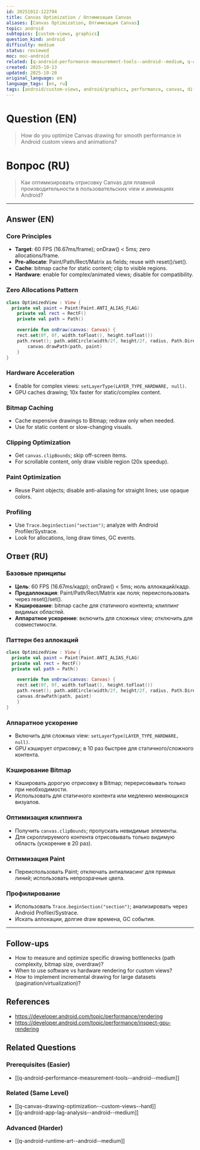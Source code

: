 ```yaml
---
id: 20251012-122794
title: Canvas Optimization / Оптимизация Canvas
aliases: [Canvas Optimization, Оптимизация Canvas]
topic: android
subtopics: [custom-views, graphics]
question_kind: android
difficulty: medium
status: reviewed
moc: moc-android
related: [q-android-performance-measurement-tools--android--medium, q-canvas-drawing-optimization--custom-views--hard, q-android-app-lag-analysis--android--medium]
created: 2025-10-13
updated: 2025-10-20
original_language: en
language_tags: [en, ru]
tags: [android/custom-views, android/graphics, performance, canvas, difficulty/medium]
---
```

# Question (EN)
> How do you optimize Canvas drawing for smooth performance in Android custom views and animations?

# Вопрос (RU)
> Как оптимизировать отрисовку Canvas для плавной производительности в пользовательских view и анимациях Android?

---

## Answer (EN)

### Core Principles
- **Target**: 60 FPS (16.67ms/frame); onDraw() < 5ms; zero allocations/frame.
- **Pre-allocate**: Paint/Path/Rect/Matrix as fields; reuse with reset()/set().
- **Cache**: bitmap cache for static content; clip to visible regions.
- **Hardware**: enable for complex/animated views; disable for compatibility.

### Zero Allocations Pattern
```kotlin
class OptimizedView : View {
  private val paint = Paint(Paint.ANTI_ALIAS_FLAG)
    private val rect = RectF()
    private val path = Path()

    override fun onDraw(canvas: Canvas) {
    rect.set(0f, 0f, width.toFloat(), height.toFloat())
    path.reset(); path.addCircle(width/2f, height/2f, radius, Path.Direction.CW)
        canvas.drawPath(path, paint)
    }
}
```

### Hardware Acceleration
- Enable for complex views: `setLayerType(LAYER_TYPE_HARDWARE, null)`.
- GPU caches drawing; 10x faster for static/complex content.

### Bitmap Caching
- Cache expensive drawings to Bitmap; redraw only when needed.
- Use for static content or slow-changing visuals.

### Clipping Optimization
- Get `canvas.clipBounds`; skip off-screen items.
- For scrollable content, only draw visible region (20x speedup).

### Paint Optimization
- Reuse Paint objects; disable anti-aliasing for straight lines; use opaque colors.

### Profiling
- Use `Trace.beginSection("section")`; analyze with Android Profiler/Systrace.
- Look for allocations, long draw times, GC events.

## Ответ (RU)

### Базовые принципы
- **Цель**: 60 FPS (16.67ms/кадр); onDraw() < 5ms; ноль аллокаций/кадр.
- **Предаллокация**: Paint/Path/Rect/Matrix как поля; переиспользовать через reset()/set().
- **Кэширование**: bitmap cache для статичного контента; клиппинг видимых областей.
- **Аппаратное ускорение**: включить для сложных view; отключить для совместимости.

### Паттерн без аллокаций
```kotlin
class OptimizedView : View {
  private val paint = Paint(Paint.ANTI_ALIAS_FLAG)
  private val rect = RectF()
  private val path = Path()

    override fun onDraw(canvas: Canvas) {
    rect.set(0f, 0f, width.toFloat(), height.toFloat())
    path.reset(); path.addCircle(width/2f, height/2f, radius, Path.Direction.CW)
    canvas.drawPath(path, paint)
    }
}
```

### Аппаратное ускорение
- Включить для сложных view: `setLayerType(LAYER_TYPE_HARDWARE, null)`.
- GPU кэширует отрисовку; в 10 раз быстрее для статичного/сложного контента.

### Кэширование Bitmap
- Кэшировать дорогую отрисовку в Bitmap; перерисовывать только при необходимости.
- Использовать для статичного контента или медленно меняющихся визуалов.

### Оптимизация клиппинга
- Получить `canvas.clipBounds`; пропускать невидимые элементы.
- Для скроллируемого контента отрисовывать только видимую область (ускорение в 20 раз).

### Оптимизация Paint
- Переиспользовать Paint; отключать антиалиасинг для прямых линий; использовать непрозрачные цвета.

### Профилирование
- Использовать `Trace.beginSection("section")`; анализировать через Android Profiler/Systrace.
- Искать аллокации, долгие draw времена, GC события.

---

## Follow-ups
- How to measure and optimize specific drawing bottlenecks (path complexity, bitmap size, overdraw)?
- When to use software vs hardware rendering for custom views?
- How to implement incremental drawing for large datasets (pagination/virtualization)?

## References
- https://developer.android.com/topic/performance/rendering
- https://developer.android.com/topic/performance/inspect-gpu-rendering

## Related Questions

### Prerequisites (Easier)
- [[q-android-performance-measurement-tools--android--medium]]

### Related (Same Level)
- [[q-canvas-drawing-optimization--custom-views--hard]]
- [[q-android-app-lag-analysis--android--medium]]

### Advanced (Harder)
- [[q-android-runtime-art--android--medium]]
